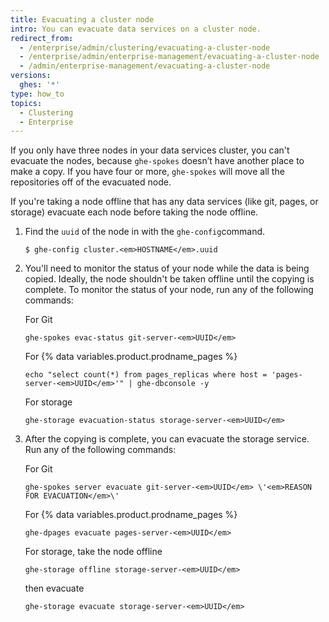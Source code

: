 ```yaml
---
title: Evacuating a cluster node
intro: You can evacuate data services on a cluster node.
redirect_from:
  - /enterprise/admin/clustering/evacuating-a-cluster-node
  - /enterprise/admin/enterprise-management/evacuating-a-cluster-node
  - /admin/enterprise-management/evacuating-a-cluster-node
versions:
  ghes: '*'
type: how_to
topics:
  - Clustering
  - Enterprise
---
```

If you only have three nodes in your data services cluster, you can't evacuate the nodes, because `ghe-spokes` doesn’t have another place to make a copy. If you have four or more, `ghe-spokes` will move all the repositories off of the evacuated node.

If you're taking a node offline that has any data services (like git, pages, or storage) evacuate each node before taking the node offline.

1. Find the `uuid` of the node in with the `ghe-config`command.

    ```shell
    $ ghe-config cluster.<em>HOSTNAME</em>.uuid
    ```

2. You'll need to monitor the status of your node while the data is being copied. Ideally, the node shouldn't be taken offline until the copying is complete. To monitor the status of your node, run any of the following commands:

    For Git
    ```
    ghe-spokes evac-status git-server-<em>UUID</em>
    ```
    For {% data variables.product.prodname_pages %}
  
    ```shell
    echo "select count(*) from pages_replicas where host = 'pages-server-<em>UUID</em>'" | ghe-dbconsole -y
    ```
  
    For storage
    ```
    ghe-storage evacuation-status storage-server-<em>UUID</em>
    ```

3. After the copying is complete, you can evacuate the storage service. Run any of the following commands:

    For Git

    ```shell
    ghe-spokes server evacuate git-server-<em>UUID</em> \'<em>REASON FOR EVACUATION</em>\'
    ```
   
    For {% data variables.product.prodname_pages %}
    
    ```shell
    ghe-dpages evacuate pages-server-<em>UUID</em>
    ```
    
    For storage, take the node offline
    
    ```shell
    ghe-storage offline storage-server-<em>UUID</em>
    ```
    
      then evacuate
    
    ```shell
    ghe-storage evacuate storage-server-<em>UUID</em>
    ```
